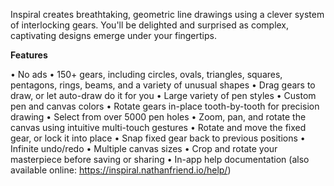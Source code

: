 Inspiral creates breathtaking, geometric line drawings using a clever system of interlocking gears. You'll be delighted and surprised as complex, captivating designs emerge under your fingertips.

<b>Features</b>

• No ads
• 150+ gears, including circles, ovals, triangles, squares, pentagons, rings, beams, and a variety of unusual shapes
• Drag gears to draw, or let auto-draw do it for you
• Large variety of pen styles
• Custom pen and canvas colors
• Rotate gears in-place tooth-by-tooth for precision drawing
• Select from over 5000 pen holes
• Zoom, pan, and rotate the canvas using intuitive multi-touch gestures
• Rotate and move the fixed gear, or lock it into place
• Snap fixed gear back to previous positions
• Infinite undo/redo
• Multiple canvas sizes
• Crop and rotate your masterpiece before saving or sharing
• In-app help documentation (also available online: https://inspiral.nathanfriend.io/help/)
